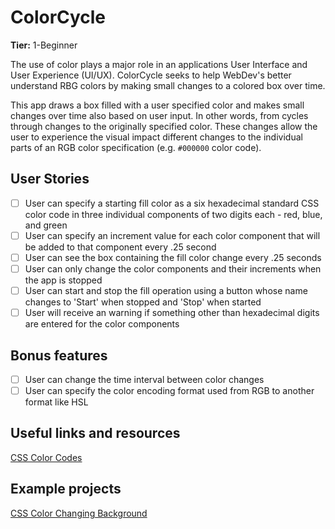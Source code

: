 # ColorCycle

**Tier:** 1-Beginner

The use of color plays a major role in an applications User Interface and
User Experience (UI/UX). ColorCycle seeks to help WebDev's better understand
RBG colors by making small changes to a colored box over time.

This app draws a box filled with a user specified color and makes small changes
over time also based on user input. In other words, from cycles through
changes to the originally specified color. These changes allow the user to
experience the visual impact different changes to the individual parts of
an RGB color specification (e.g. `#000000` color code).

## User Stories

-   [ ] User can specify a starting fill color as a six hexadecimal standard
        CSS color code in three individual components of two digits each - red,
        blue, and green
-   [ ] User can specify an increment value for each color component that will
        be added to that component every .25 second
-   [ ] User can see the box containing the fill color change every .25 seconds
-   [ ] User can only change the color components and their increments when
        the app is stopped
-   [ ] User can start and stop the fill operation using a button whose name
        changes to 'Start' when stopped and 'Stop' when started
-   [ ] User will receive an warning if something other than hexadecimal digits
        are entered for the color components

## Bonus features

-   [ ] User can change the time interval between color changes
-   [ ] User can specify the color encoding format used from RGB to another format like HSL

## Useful links and resources

[CSS Color Codes](https://www.quackit.com/css/css_color_codes.cfm)

## Example projects

[CSS Color Changing Background](https://codepen.io/SoumyajitChand/pen/wjKVed)